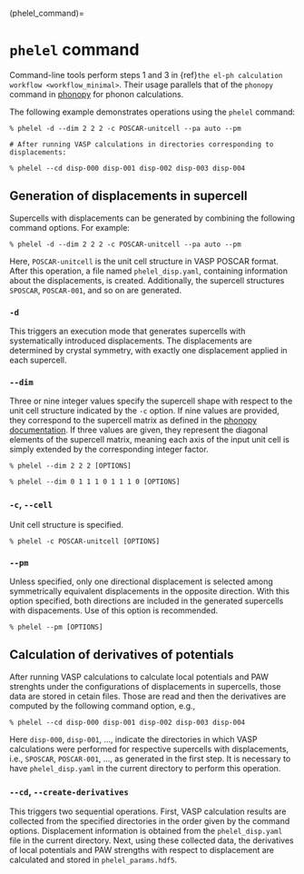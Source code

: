 (phelel_command)=
# `phelel` command

Command-line tools perform steps 1 and 3 in {ref}`the el-ph calculation
workflow <workflow_minimal>`. Their usage parallels that of the `phonopy`
command in [phonopy](https://phonopy.github.io/phonopy/) for
phonon calculations.

The following example demonstrates operations using the `phelel` command:

```
% phelel -d --dim 2 2 2 -c POSCAR-unitcell --pa auto --pm

# After running VASP calculations in directories corresponding to displacements:

% phelel --cd disp-000 disp-001 disp-002 disp-003 disp-004
```

## Generation of displacements in supercell

Supercells with displacements can be generated by combining the following
command options. For example:

```
% phelel -d --dim 2 2 2 -c POSCAR-unitcell --pa auto --pm
```

Here, `POSCAR-unitcell` is the unit cell structure in VASP POSCAR format. After
this operation, a file named `phelel_disp.yaml`, containing information about
the displacements, is created. Additionally, the supercell structures `SPOSCAR`,
`POSCAR-001`, and so on are generated.

### `-d`

This triggers an execution mode that generates supercells with systematically
introduced displacements. The displacements are determined by crystal symmetry,
with exactly one displacement applied in each supercell.

### `--dim`

Three or nine integer values specify the supercell shape with respect to the
unit cell structure indicated by the `-c` option. If nine values are provided,
they correspond to the supercell matrix as defined in the [phonopy
documentation](https://phonopy.github.io/phonopy/setting-tags.html#dim). If
three values are given, they represent the diagonal elements of the supercell
matrix, meaning each axis of the input unit cell is simply extended by the
corresponding integer factor.

```
% phelel --dim 2 2 2 [OPTIONS]
```

```
% phelel --dim 0 1 1 1 0 1 1 1 0 [OPTIONS]
```


### `-c`, `--cell`

Unit cell structure is specified.

```
% phelel -c POSCAR-unitcell [OPTIONS]
```

### `--pm`

Unless specified, only one directional displacement is selected among
symmetrically equivalent displacements in the opposite direction. With this
option specified, both directions are included in the generated supercells with
dispacements. Use of this option is recommended.

```
% phelel --pm [OPTIONS]
```

## Calculation of derivatives of potentials

After running VASP calculations to calculate local potentials and PAW strenghts
under the configurations of displacements in supercells, those data are stored
in cetain files. Those are read and then the derivatives are computed by the
following command option, e.g.,

```
% phelel --cd disp-000 disp-001 disp-002 disp-003 disp-004
```

Here `disp-000`, `disp-001`, ..., indicate the directories in which VASP
calculations were performed for respective supercells with displacements, i.e.,
`SPOSCAR`, `POSCAR-001`, ..., as generated in the first step. It is necessary to
have `phelel_disp.yaml` in the current directory to perform this operation.

### `--cd`, `--create-derivatives`

This triggers two sequential operations. First, VASP calculation results are
collected from the specified directories in the order given by the command
options. Displacement information is obtained from the `phelel_disp.yaml` file
in the current directory. Next, using these collected data, the derivatives of
local potentials and PAW strengths with respect to displacement are calculated
and stored in `phelel_params.hdf5`.
